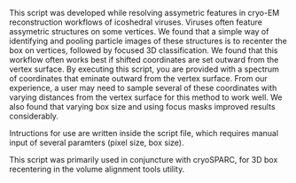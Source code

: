This script was developed while resolving assymetric features in cryo-EM reconstruction workflows of icoshedral viruses. Viruses often feature assymetric structures on some vertices. We found that a simple way of identifying and pooling particle images of these structures is to recenter the box on vertices, followed by focused 3D classification. We found that this workflow often works best if shifted coordinates are set outward from the vertex surface. By executing this script, you are provided with a spectrum of coordinates that eminate outward from the vertex surface. From our experience, a user may need to sample several of these coordinates with varying distances from the vertex surface for this method to work well. We also found that varying box size and using focus masks improved results considerably.


Intructions for use are written inside the script file, which requires manual input of several paramters (pixel size, box size).

This script was primarily used in conjuncture with cryoSPARC, for 3D box recentering in the volume alignment tools utility.
